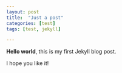 ```yaml
---
layout: post
title:  "Just a post"
categories: [test]
tags: [test, jekyll]

---
```


**Hello world**, this is my first Jekyll blog post.

I hope you like it!